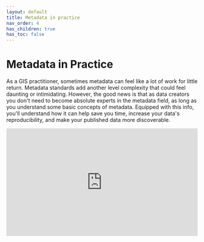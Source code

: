 ```yaml
---
layout: default
title: Metadata in practice
nav_order: 4
has_children: true
has_toc: false
---
```


# Metadata in Practice

As a GIS practitioner, sometimes metadata can feel like a lot of work for little return. Metadata standards add another level complexity that could feel daunting or intimidating. However, the good news is that as data creators you don't need to become absolute experts in the metadata field, as long as you understand some basic concepts of metadata. Equipped with this info, you'll understand how it can help save you time, increase your data's reproducibility, and make your published data more discoverable.

<div style="overflow: hidden;
  padding-top: 56.25%;
  position: relative">
  <iframe src="https://ubc-lib-geo.github.io/metadata-and-project-archiving/slides/introduction.html" title="metadata in practice" scrolling="no" frameborder="0"
    style="border: 0;
   height: 100%;
   left: 0;
   position: absolute;
   top: 0;
   width: 100%;">
   <p>Your browser does not support iframes.</p>
 </iframe>
</div>
